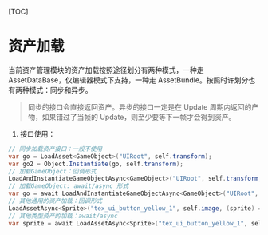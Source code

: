 [TOC]

# 资产加载

当前资产管理模块的资产加载按照途径划分有两种模式，一种走 AssetDataBase，仅编辑器模式下支持，一种走 AssetBundle。按照时许划分也有两种模式：同步和异步。

> 同步的接口会直接返回资产。异步的接口一定是在 Update 周期内返回的产物，如果错过了当帧的 Update，则至少要等下一帧才会得到资产。

1. 接口使用：
```c#
// 同步加载资产接口：一般不使用
var go = LoadAsset<GameObject>("UIRoot", self.transform);
var go2 = Object.Instantiate(go, self.transform);
// 加载GameObject：回调形式
LoadAndInstantiateGameObjectAsync<GameObject>("UIRoot", self.transform, (go)=>{});
// 加载GameObject: await/async 形式
var go = await LoadAndInstantiateGameObjectAsync<GameObject>("UIRoot", self.transform);
// 其他通用的资产加载：回调形式
LoadAssetAsync<Sprite>("tex_ui_button_yellow_1", self.image, (sprite) => {});
// 其他类型资产的加载：await/async
var sprite = await LoadAssetAsync<Sprite>("tex_ui_button_yellow_1", self.image);
```